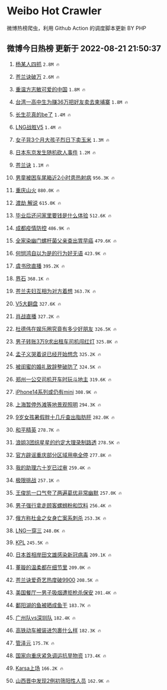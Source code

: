 # Weibo Hot Crawler 



微博热榜爬虫，利用 Github Action 的调度脚本更新 BY PHP 


## 微博今日热榜 更新于 2022-08-21 21:50:37 
1. [杨某人四抓](https://s.weibo.com/weibo?q=%23%E6%9D%A8%E6%9F%90%E4%BA%BA%E5%9B%9B%E6%8A%93%23&Refer=top) `2.8M 🔥` 

1. [苍兰诀破万](https://s.weibo.com/weibo?q=%23%E8%8B%8D%E5%85%B0%E8%AF%80%E7%A0%B4%E4%B8%87%23&Refer=top) `2.6M 🔥` 

1. [重温方志敏可爱的中国](https://s.weibo.com/weibo?q=%23%E9%87%8D%E6%B8%A9%E6%96%B9%E5%BF%97%E6%95%8F%E5%8F%AF%E7%88%B1%E7%9A%84%E4%B8%AD%E5%9B%BD%23&Refer=top) `1.8M 🔥` 

1. [台湾一高中生为赚36万把好友卖去柬埔寨](https://s.weibo.com/weibo?q=%23%E5%8F%B0%E6%B9%BE%E4%B8%80%E9%AB%98%E4%B8%AD%E7%94%9F%E4%B8%BA%E8%B5%9A36%E4%B8%87%E6%8A%8A%E5%A5%BD%E5%8F%8B%E5%8D%96%E5%8E%BB%E6%9F%AC%E5%9F%94%E5%AF%A8%23&Refer=top) `1.8M 🔥` 

1. [长生花真的be了](https://s.weibo.com/weibo?q=%23%E9%95%BF%E7%94%9F%E8%8A%B1%E7%9C%9F%E7%9A%84be%E4%BA%86%23&Refer=top) `1.4M 🔥` 

1. [LNG战胜V5](https://s.weibo.com/weibo?q=%23LNG%E6%88%98%E8%83%9CV5%23&Refer=top) `1.4M 🔥` 

1. [女子背3个月大孩子烈日下卖玉米](https://s.weibo.com/weibo?q=%23%E5%A5%B3%E5%AD%90%E8%83%8C3%E4%B8%AA%E6%9C%88%E5%A4%A7%E5%AD%A9%E5%AD%90%E7%83%88%E6%97%A5%E4%B8%8B%E5%8D%96%E7%8E%89%E7%B1%B3%23&Refer=top) `1.3M 🔥` 

1. [日本东京发生随机砍人事件](https://s.weibo.com/weibo?q=%23%E6%97%A5%E6%9C%AC%E4%B8%9C%E4%BA%AC%E5%8F%91%E7%94%9F%E9%9A%8F%E6%9C%BA%E7%A0%8D%E4%BA%BA%E4%BA%8B%E4%BB%B6%23&Refer=top) `1.2M 🔥` 

1. [苍兰诀](https://s.weibo.com/weibo?q=%23%E8%8B%8D%E5%85%B0%E8%AF%80%23&Refer=top) `1.1M 🔥` 

1. [男童被困车尾箱近2小时患热射病](https://s.weibo.com/weibo?q=%23%E7%94%B7%E7%AB%A5%E8%A2%AB%E5%9B%B0%E8%BD%A6%E5%B0%BE%E7%AE%B1%E8%BF%912%E5%B0%8F%E6%97%B6%E6%82%A3%E7%83%AD%E5%B0%84%E7%97%85%23&Refer=top) `956.3K 🔥` 

1. [重庆山火](https://s.weibo.com/weibo?q=%23%E9%87%8D%E5%BA%86%E5%B1%B1%E7%81%AB%23&Refer=top) `880.0K 🔥` 

1. [渡劫 解说](https://s.weibo.com/weibo?q=%E6%B8%A1%E5%8A%AB%20%E8%A7%A3%E8%AF%B4&Refer=top) `615.0K 🔥` 

1. [毕业后还问家里要钱是什么体验](https://s.weibo.com/weibo?q=%23%E6%AF%95%E4%B8%9A%E5%90%8E%E8%BF%98%E9%97%AE%E5%AE%B6%E9%87%8C%E8%A6%81%E9%92%B1%E6%98%AF%E4%BB%80%E4%B9%88%E4%BD%93%E9%AA%8C%23&Refer=top) `512.6K 🔥` 

1. [成都疫情防控](https://s.weibo.com/weibo?q=%23%E6%88%90%E9%83%BD%E7%96%AB%E6%83%85%E9%98%B2%E6%8E%A7%23&Refer=top) `486.9K 🔥` 

1. [全家染幽门螺杆菌父亲查出胃早癌](https://s.weibo.com/weibo?q=%23%E5%85%A8%E5%AE%B6%E6%9F%93%E5%B9%BD%E9%97%A8%E8%9E%BA%E6%9D%86%E8%8F%8C%E7%88%B6%E4%BA%B2%E6%9F%A5%E5%87%BA%E8%83%83%E6%97%A9%E7%99%8C%23&Refer=top) `479.6K 🔥` 

1. [何悯鸿自以为是的行为好无语](https://s.weibo.com/weibo?q=%23%E4%BD%95%E6%82%AF%E9%B8%BF%E8%87%AA%E4%BB%A5%E4%B8%BA%E6%98%AF%E7%9A%84%E8%A1%8C%E4%B8%BA%E5%A5%BD%E6%97%A0%E8%AF%AD%23&Refer=top) `423.9K 🔥` 

1. [虞书欣直播](https://s.weibo.com/weibo?q=%23%E8%99%9E%E4%B9%A6%E6%AC%A3%E7%9B%B4%E6%92%AD%23&Refer=top) `395.2K 🔥` 

1. [界石](https://s.weibo.com/weibo?q=%E7%95%8C%E7%9F%B3&Refer=top) `368.1K 🔥` 

1. [苍兰夫妇互相为对方着想](https://s.weibo.com/weibo?q=%23%E8%8B%8D%E5%85%B0%E5%A4%AB%E5%A6%87%E4%BA%92%E7%9B%B8%E4%B8%BA%E5%AF%B9%E6%96%B9%E7%9D%80%E6%83%B3%23&Refer=top) `363.7K 🔥` 

1. [V5大翻盘](https://s.weibo.com/weibo?q=%23V5%E5%A4%A7%E7%BF%BB%E7%9B%98%23&Refer=top) `327.6K 🔥` 

1. [肖战直播](https://s.weibo.com/weibo?q=%23%E8%82%96%E6%88%98%E7%9B%B4%E6%92%AD%23&Refer=top) `327.2K 🔥` 

1. [杜德伟在娱乐圈究竟有多少好朋友](https://s.weibo.com/weibo?q=%23%E6%9D%9C%E5%BE%B7%E4%BC%9F%E5%9C%A8%E5%A8%B1%E4%B9%90%E5%9C%88%E7%A9%B6%E7%AB%9F%E6%9C%89%E5%A4%9A%E5%B0%91%E5%A5%BD%E6%9C%8B%E5%8F%8B%23&Refer=top) `326.5K 🔥` 

1. [男子转账3万9求出租车司机闯红灯](https://s.weibo.com/weibo?q=%23%E7%94%B7%E5%AD%90%E8%BD%AC%E8%B4%A63%E4%B8%879%E6%B1%82%E5%87%BA%E7%A7%9F%E8%BD%A6%E5%8F%B8%E6%9C%BA%E9%97%AF%E7%BA%A2%E7%81%AF%23&Refer=top) `325.8K 🔥` 

1. [孟子义哭着说已经开始想念](https://s.weibo.com/weibo?q=%23%E5%AD%9F%E5%AD%90%E4%B9%89%E5%93%AD%E7%9D%80%E8%AF%B4%E5%B7%B2%E7%BB%8F%E5%BC%80%E5%A7%8B%E6%83%B3%E5%BF%B5%23&Refer=top) `325.2K 🔥` 

1. [被闺蜜的婚礼致辞整破防了](https://s.weibo.com/weibo?q=%23%E8%A2%AB%E9%97%BA%E8%9C%9C%E7%9A%84%E5%A9%9A%E7%A4%BC%E8%87%B4%E8%BE%9E%E6%95%B4%E7%A0%B4%E9%98%B2%E4%BA%86%23&Refer=top) `324.5K 🔥` 

1. [郑州一公交司机开车时玩斗地主](https://s.weibo.com/weibo?q=%23%E9%83%91%E5%B7%9E%E4%B8%80%E5%85%AC%E4%BA%A4%E5%8F%B8%E6%9C%BA%E5%BC%80%E8%BD%A6%E6%97%B6%E7%8E%A9%E6%96%97%E5%9C%B0%E4%B8%BB%23&Refer=top) `319.6K 🔥` 

1. [iPhone14系列或仍有mini](https://s.weibo.com/weibo?q=%23iPhone14%E7%B3%BB%E5%88%97%E6%88%96%E4%BB%8D%E6%9C%89mini%23&Refer=top) `308.9K 🔥` 

1. [上海暂停外滩等地景观照明](https://s.weibo.com/weibo?q=%23%E4%B8%8A%E6%B5%B7%E6%9A%82%E5%81%9C%E5%A4%96%E6%BB%A9%E7%AD%89%E5%9C%B0%E6%99%AF%E8%A7%82%E7%85%A7%E6%98%8E%23&Refer=top) `294.3K 🔥` 

1. [9岁女孩暑假胖十几斤查出脂肪肝](https://s.weibo.com/weibo?q=%239%E5%B2%81%E5%A5%B3%E5%AD%A9%E6%9A%91%E5%81%87%E8%83%96%E5%8D%81%E5%87%A0%E6%96%A4%E6%9F%A5%E5%87%BA%E8%84%82%E8%82%AA%E8%82%9D%23&Refer=top) `282.0K 🔥` 

1. [和平精英](https://s.weibo.com/weibo?q=%23%E5%92%8C%E5%B9%B3%E7%B2%BE%E8%8B%B1%23&Refer=top) `278.7K 🔥` 

1. [浪姐3团综星星的约定大理录制路透](https://s.weibo.com/weibo?q=%23%E6%B5%AA%E5%A7%903%E5%9B%A2%E7%BB%BC%E6%98%9F%E6%98%9F%E7%9A%84%E7%BA%A6%E5%AE%9A%E5%A4%A7%E7%90%86%E5%BD%95%E5%88%B6%E8%B7%AF%E9%80%8F%23&Refer=top) `278.5K 🔥` 

1. [官方辟谣重庆部分区域用电全停](https://s.weibo.com/weibo?q=%23%E5%AE%98%E6%96%B9%E8%BE%9F%E8%B0%A3%E9%87%8D%E5%BA%86%E9%83%A8%E5%88%86%E5%8C%BA%E5%9F%9F%E7%94%A8%E7%94%B5%E5%85%A8%E5%81%9C%23&Refer=top) `277.8K 🔥` 

1. [我的助理六十岁已过审](https://s.weibo.com/weibo?q=%23%E6%88%91%E7%9A%84%E5%8A%A9%E7%90%86%E5%85%AD%E5%8D%81%E5%B2%81%E5%B7%B2%E8%BF%87%E5%AE%A1%23&Refer=top) `259.4K 🔥` 

1. [极限挑战](https://s.weibo.com/weibo?q=%23%E6%9E%81%E9%99%90%E6%8C%91%E6%88%98%23&Refer=top) `257.1K 🔥` 

1. [王俊凯一口气夸了两遍葛优非常幽默](https://s.weibo.com/weibo?q=%23%E7%8E%8B%E4%BF%8A%E5%87%AF%E4%B8%80%E5%8F%A3%E6%B0%94%E5%A4%B8%E4%BA%86%E4%B8%A4%E9%81%8D%E8%91%9B%E4%BC%98%E9%9D%9E%E5%B8%B8%E5%B9%BD%E9%BB%98%23&Refer=top) `257.0K 🔥` 

1. [男子强行拿走顾客螺蛳粉和饮料](https://s.weibo.com/weibo?q=%23%E7%94%B7%E5%AD%90%E5%BC%BA%E8%A1%8C%E6%8B%BF%E8%B5%B0%E9%A1%BE%E5%AE%A2%E8%9E%BA%E8%9B%B3%E7%B2%89%E5%92%8C%E9%A5%AE%E6%96%99%23&Refer=top) `256.4K 🔥` 

1. [俄方称杜金之女身亡案系刺杀](https://s.weibo.com/weibo?q=%23%E4%BF%84%E6%96%B9%E7%A7%B0%E6%9D%9C%E9%87%91%E4%B9%8B%E5%A5%B3%E8%BA%AB%E4%BA%A1%E6%A1%88%E7%B3%BB%E5%88%BA%E6%9D%80%23&Refer=top) `253.3K 🔥` 

1. [LNG一穿三](https://s.weibo.com/weibo?q=LNG%E4%B8%80%E7%A9%BF%E4%B8%89&Refer=top) `248.0K 🔥` 

1. [KPL](https://s.weibo.com/weibo?q=KPL&Refer=top) `245.5K 🔥` 

1. [日本首相岸田文雄感染新冠病毒](https://s.weibo.com/weibo?q=%23%E6%97%A5%E6%9C%AC%E9%A6%96%E7%9B%B8%E5%B2%B8%E7%94%B0%E6%96%87%E9%9B%84%E6%84%9F%E6%9F%93%E6%96%B0%E5%86%A0%E7%97%85%E6%AF%92%23&Refer=top) `209.1K 🔥` 

1. [董璇的温柔都在细节里](https://s.weibo.com/weibo?q=%23%E8%91%A3%E7%92%87%E7%9A%84%E6%B8%A9%E6%9F%94%E9%83%BD%E5%9C%A8%E7%BB%86%E8%8A%82%E9%87%8C%23&Refer=top) `209.0K 🔥` 

1. [苍兰诀爱奇艺热度破9900](https://s.weibo.com/weibo?q=%23%E8%8B%8D%E5%85%B0%E8%AF%80%E7%88%B1%E5%A5%87%E8%89%BA%E7%83%AD%E5%BA%A6%E7%A0%B49900%23&Refer=top) `208.5K 🔥` 

1. [美国餐厅一男子吸烟遭拒枪杀保安](https://s.weibo.com/weibo?q=%23%E7%BE%8E%E5%9B%BD%E9%A4%90%E5%8E%85%E4%B8%80%E7%94%B7%E5%AD%90%E5%90%B8%E7%83%9F%E9%81%AD%E6%8B%92%E6%9E%AA%E6%9D%80%E4%BF%9D%E5%AE%89%23&Refer=top) `201.4K 🔥` 

1. [鄱阳湖的鱼被晒成鱼干](https://s.weibo.com/weibo?q=%23%E9%84%B1%E9%98%B3%E6%B9%96%E7%9A%84%E9%B1%BC%E8%A2%AB%E6%99%92%E6%88%90%E9%B1%BC%E5%B9%B2%23&Refer=top) `183.7K 🔥` 

1. [广州队vs深圳队](https://s.weibo.com/weibo?q=%23%E5%B9%BF%E5%B7%9E%E9%98%9Fvs%E6%B7%B1%E5%9C%B3%E9%98%9F%23&Refer=top) `182.4K 🔥` 

1. [高铁动车被装进包裹什么样](https://s.weibo.com/weibo?q=%23%E9%AB%98%E9%93%81%E5%8A%A8%E8%BD%A6%E8%A2%AB%E8%A3%85%E8%BF%9B%E5%8C%85%E8%A3%B9%E4%BB%80%E4%B9%88%E6%A0%B7%23&Refer=top) `182.3K 🔥` 

1. [管泽元](https://s.weibo.com/weibo?q=%E7%AE%A1%E6%B3%BD%E5%85%83&Refer=top) `175.7K 🔥` 

1. [国家向重庆紧急调运抗旱物资](https://s.weibo.com/weibo?q=%23%E5%9B%BD%E5%AE%B6%E5%90%91%E9%87%8D%E5%BA%86%E7%B4%A7%E6%80%A5%E8%B0%83%E8%BF%90%E6%8A%97%E6%97%B1%E7%89%A9%E8%B5%84%23&Refer=top) `173.4K 🔥` 

1. [Karsa上场](https://s.weibo.com/weibo?q=%23Karsa%E4%B8%8A%E5%9C%BA%23&Refer=top) `166.2K 🔥` 

1. [山西晋中发现2例初筛阳性人员](https://s.weibo.com/weibo?q=%23%E5%B1%B1%E8%A5%BF%E6%99%8B%E4%B8%AD%E5%8F%91%E7%8E%B02%E4%BE%8B%E5%88%9D%E7%AD%9B%E9%98%B3%E6%80%A7%E4%BA%BA%E5%91%98%23&Refer=top) `162.9K 🔥` 

